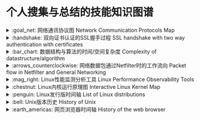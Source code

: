 # 个人搜集与总结的技能知识图谱

<details>
<summary>:goal_net: 网络通讯协议图 Network Communication Protocols Map</summary>

[网络通讯协议图 Network Communication Protocols Map](http://www.colasoft.com.cn/download/protocols_map.php)  
<!-- ![](http://www.colasoft.com.cn/wp-content/uploads/2016/06/colasoft-protocol-map1-2019-1-1280x836.png) -->
<!-- ![](http://www.colasoft.com.cn/wp-content/uploads/2020/05/%E5%8D%8F%E8%AE%AE%E5%9B%BE_20200526094220-1280x833.jpg)  -->
![](http://www.colasoft.com.cn/wp-content/uploads/2022/04/%E9%A2%84%E8%A7%88%E5%9B%BE-1280x833.jpg)
</details>

<details>
<summary>:handshake: 双向证书认证的SSL握手过程 SSL handshake with two way authentication with certificates</summary>

[传输层安全性协议 Transport Layer Security](https://zh.wikipedia.org/wiki/%E5%82%B3%E8%BC%B8%E5%B1%A4%E5%AE%89%E5%85%A8%E6%80%A7%E5%8D%94%E5%AE%9A)  
![](https://upload.wikimedia.org/wikipedia/commons/a/ae/SSL_handshake_with_two_way_authentication_with_certificates.svg)
</details>

<details>
<summary>:bar_chart: 数据结构与算法的时间/空间复杂度 Complexity of datastructure/algorithm</summary>

[Big-O Complexity Chart](https://www.bigocheatsheet.com/)
![](https://miro.medium.com/max/10000/1*wv3W3jYq7EHCDiwYVaCXrA.png)
</details>

<details>
<summary>:arrows_counterclockwise: 网络数据包通过Netfilter时的工作流向 Packet flow in Netfilter and General Networking</summary>

[iptables](https://zh.wikipedia.org/wiki/Iptables)  
![](https://upload.wikimedia.org/wikipedia/commons/3/37/Netfilter-packet-flow.svg)
</details>

<details>
<summary>:mag_right: Linux性能监测分析工具 Linux Performance Observability Tools</summary>

[Linux Performance](http://www.brendangregg.com/linuxperf.html)  
![](http://www.brendangregg.com/Perf/linux_observability_tools.png)
</details>

<details>
<summary>:chestnut: Linux内核运行原理图 Interactive Linux Kernel Map</summary>

[Interactive Linux Kernel Map](http://makelinux.net/kernel_map/)  
![](http://makelinux.net/kernel_map/LKM3_2048.png)
</details>

<details>
<summary>:penguin: Linux发行版时间轴 List of Linux distributions</summary>

[List of Linux distributions](https://en.wikipedia.org/wiki/List_of_Linux_distributions)  
![](https://upload.wikimedia.org/wikipedia/commons/8/83/Linux_Distribution_Timeline_27_02_21.svg)
</details>

<details>
<summary>:bell: Unix版本历史 History of Unix</summary>

[History of Unix](https://en.wikipedia.org/wiki/History_of_Unix)  
![](https://upload.wikimedia.org/wikipedia/commons/7/77/Unix_history-simple.svg)
</details>

<details>
<summary>:earth_americas: 网页浏览器时间轴 History of the web browser</summary>

[History of the web browser](https://en.wikipedia.org/wiki/History_of_the_web_browser)  
![](https://upload.wikimedia.org/wikipedia/commons/7/74/Timeline_of_web_browsers.svg)
</details>
